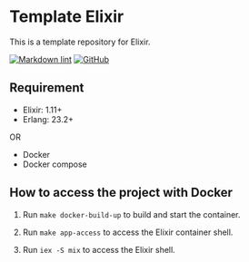 # Template Elixir

This is a template repository for Elixir.

[![Markdown lint](https://github.com/aifrak/template-elixir/actions/workflows/markdown-lint.yml/badge.svg)](https://github.com/aifrak/template-elixir/actions/workflows/markdown-lint.yml)
[![GitHub](https://img.shields.io/github/license/aifrak/template-elixir?color=blue)](https://github.com/aifrak/template-elixir/blob/master/LICENSE)

## Requirement

- Elixir: 1.11+
- Erlang: 23.2+

OR

- Docker
- Docker compose

## How to access the project with Docker

1. Run `make docker-build-up` to build and start the container.

2. Run `make app-access` to access the Elixir container shell.

3. Run `iex -S mix` to access the Elixir shell.
